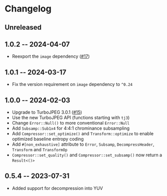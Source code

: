 # Changelog

## Unreleased

## 1.0.2 -- 2024-04-07

- Reexport the `image` dependency ([#17](https://github.com/honzasp/rust-turbojpeg/pull/17))

## 1.0.1 -- 2024-03-17

- Fix the version requirement on `image` dependency to `^0.24`

## 1.0.0 -- 2024-02-03

- Upgrade to TurboJPEG 3.0.1 ([#15](https://github.com/honzasp/rust-turbojpeg/pull/15))
- Use the new TurboJPEG API (functions starting with `tj3`)
- Change `Error::Null()` to more conventional `Error::Null`
- Add `Subsamp::Sub1x4` for 4:4:1 chrominance subsampling
- Add `Compressor::set_optimize()` and `Transform::optimize` to enable optimized
  baseline entropy coding
- Add `#[non_exhaustive]` attribute to `Error`, `Subsamp`, `DecompressHeader`,
  `Transform` and `TransformOp`
- `Compressor::set_quality()` and `Compressor::set_subsamp()` now return a `Result<()>`

## 0.5.4 -- 2023-07-31

- Added support for decompression into YUV
